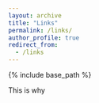 ```yaml
---
layout: archive
title: "Links"
permalink: /links/
author_profile: true
redirect_from:
  - /links
---
```


{% include base_path %}

This is why 
